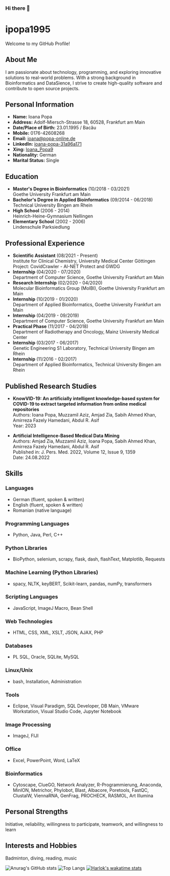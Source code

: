 ### Hi there 👋

<!--
**ipopa1995/ipopa1995** is a ✨ _special_ ✨ repository because its `README.md` (this file) appears on your GitHub profile.

Here are some ideas to get you started:

- 🔭 I’m currently working on ...
- 🌱 I’m currently learning ...
- 👯 I’m looking to collaborate on ...
- 🤔 I’m looking for help with ...
- 💬 Ask me about ...
- 📫 How to reach me: ...
- 😄 Pronouns: ...
- ⚡ Fun fact: ...
-->

# ipopa1995

Welcome to my GitHub Profile!

## About Me

I am passionate about technology, programming, and exploring innovative solutions to real-world problems. With a strong background in Bioinformatics and DataSience,
I strive to create high-quality software and contribute to open source projects.

## Personal Information
- **Name:** Ioana Popa
- **Address:** Adolf-Miersch-Strasse 18, 60528, Frankfurt am Main
- **Date/Place of Birth:** 23.01.1995 / Bacău
- **Mobile:** 0176-42608268
- **Email:** ioana@popa-online.de
- **LinkedIn:** [ioana-popa-31a96a171](https://www.linkedin.com/in/ioana-popa-31a96a171)
- **Xing:** [Ioana_Popa9](https://www.xing.com/profile/Ioana_Popa9/cv)
- **Nationality:** German
- **Marital Status:** Single

## Education
- **Master's Degree in Bioinformatics** (10/2018 - 03/2021)  
Goethe University Frankfurt am Main  
- **Bachelor's Degree in Applied Bioinformatics** (09/2014 - 06/2018)  
Technical University Bingen am Rhein  
- **High School** (2006 - 2014)  
Heinrich-Heine-Gymnasium Nellingen  
- **Elementary School** (2002 - 2006)  
Lindenschule Parksiedlung

## Professional Experience
- **Scientific Assistant** (08/2021 - Present)  
Institute for Clinical Chemistry, University Medical Center Göttingen  
Project: CovidCrawler - AI-NET Protect and GWDG  
- **Internship** (04/2020 - 07/2020)  
Department of Computer Science, Goethe University Frankfurt am Main  
- **Research Internship** (02/2020 - 04/2020)  
Molecular Bioinformatics Group (MolBI), Goethe University Frankfurt am Main  
- **Internship** (10/2019 - 01/2020)  
Department of Applied Bioinformatics, Goethe University Frankfurt am Main  
- **Internship** (04/2019 - 09/2019)  
Department of Computer Science, Goethe University Frankfurt am Main  
- **Practical Phase** (11/2017 - 04/2018)  
Department of Radiotherapy and Oncology, Mainz University Medical Center  
- **Internship** (03/2017 - 06/2017)  
Genetic Engineering S1 Laboratory, Technical University Bingen am Rhein  
- **Internship** (11/2016 - 02/2017)  
Department of Applied Bioinformatics, Technical University Bingen am Rhein

## Published Research Studies
- **KnowVID-19: An artificially intelligent knowledge-based system for COVID-19 to extract targeted information from online medical repositories**  
Authors: Ioana Popa, Muzzamil Aziz, Amjad Zia, Sabih Ahmed Khan, Amirreza Fazely Hamedani, Abdul R. Asif  
Year: 2023

- **Artificial Intelligence-Based Medical Data Mining**  
Authors: Amjad Zia, Muzzamil Aziz, Ioana Popa, Sabih Ahmed Khan, Amirreza Fazely Hamedani, Abdul R. Asif  
Published in: J. Pers. Med. 2022, Volume 12, Issue 9, 1359  
Date: 24.08.2022

## Skills
### Languages
- German (fluent, spoken & written)
- English (fluent, spoken & written)
- Romanian (native language)

### Programming Languages

- Python, Java, Perl, C++

### Python Libraries
- BioPython, selenium, scrapy, flask, dash, flashText, Matplotlib, Requests

### Machine Learning (Python Libraries)
- spacy, NLTK, keyBERT, Scikit-learn, pandas, numPy, transformers

### Scripting Languages
- JavaScript, ImageJ Macro, Bean Shell

### Web Technologies
- HTML, CSS, XML, XSLT, JSON, AJAX, PHP

### Databases
- PL SQL, Oracle, SQLite, MySQL

### Linux/Unix
- bash, Installation, Administration

### Tools
- Eclipse, Visual Paradigm, SQL Developer, DB Main, VMware Workstation, Visual Studio Code, Jupyter Notebook

### Image Processing
- ImageJ, FIJI

### Office
- Excel, PowerPoint, Word, LaTeX

### Bioinformatics
- Cytoscape, ClueGO, Network Analyzer, R-Programmierung, Anaconda, MinION, Metrichor, Phylobot, Blast, Albacore, Poretools, FastQC, ClustalW, ViennaRNA, GenFrag, PROCHECK, RASMOL, Art Illumina

## Personal Strengths
Initiative, reliability, willingness to participate, teamwork, and willingness to learn

## Interests and Hobbies
Badminton, diving, reading, music



![Anurag's GitHub stats](https://github-readme-stats.vercel.app/api?username=ipopa1995&show_icons=true&theme=radical)
![Top Langs](https://github-readme-stats.vercel.app/api/top-langs/?username=ipopa1995&size_weight=0.5&count_weight=0.5&show_icons=true&theme=radical)
[![Harlok's wakatime stats](https://github-readme-stats.vercel.app/api/wakatime?username=ipopa1995&layout=compact&show_icons=true&theme=radical)](https://github.com/ipopa1995/github-readme-stats)
